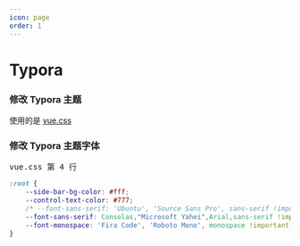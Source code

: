 ```yaml
---
icon: page
order: 1
---
```

# Typora

### 修改 Typora 主题

使用的是 [vue.css](https://theme.typora.io/theme/Vue/)

### 修改 Typora 主题字体

<kbd>vue.css 第 4 行</kbd>

```css {4-5}
:root {
    --side-bar-bg-color: #fff;
    --control-text-color: #777;
    /* --font-sans-serif: 'Ubuntu', 'Source Sans Pro', sans-serif !important; */
    --font-sans-serif: Consolas,"Microsoft Yahei",Arial,sans-serif !important;
    --font-monospace: 'Fira Code', 'Roboto Mono', monospace !important;
}
```

